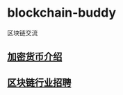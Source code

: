 # blockchain-buddy

区块链交流

## [加密货币介绍](crypto/crypto.md)

## [区块链行业招聘](career/internal_referral.md)

